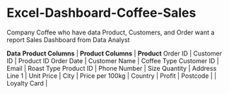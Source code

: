 # Excel-Dashboard-Coffee-Sales

Company Coffee who have data Product, Customers, and Order want a report Sales Dashboard from Data Analyst

**Data**
**Product Columns** | **Product Columns** | **Product**
Order ID | Customer ID | Product ID
Order Date | Customer Name | Coffee Type
Customer ID | Email | Roast Type
Product ID | Phone Number | Size
Quantity | Address Line 1 | Unit Price
 | City | Price per 100kg
 | Country | Profit
 | Postcode | 
 | Loyalty Card |





















